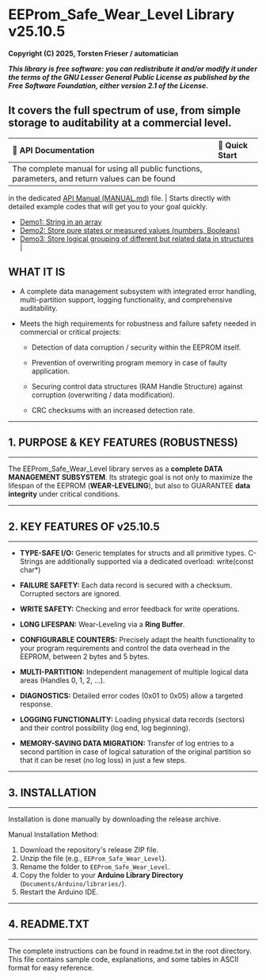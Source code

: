  # **EEProm_Safe_Wear_Level Library v25.10.5** 
 **Copyright (C) 2025, Torsten Frieser / automatician**
 
 ***This library is free software: you can redistribute it and/or modify
 it under the terms of the GNU Lesser General Public License as published
 by the Free Software Foundation, either version 2.1 of the License.***

 ## It covers the full spectrum of use, from simple storage to auditability at a commercial level.
| 📖 API Documentation | 📖 Quick Start |
| :--- | :--- |
|The complete manual for using all public functions, parameters, and return values ​​can be found
in the dedicated [API Manual (MANUAL.md)](MANUAL.md) file.
|
Starts directly with detailed example codes that will get you to your goal quickly.
 * [Demo1: String in an array](Examples/demo1_type_char_array.ino)
 * [Demo2: Store pure states or measured values ​​(numbers, Booleans)](Examples/demo2_type_int.ino)
 * [Demo3: Store logical grouping of different but related data in structures](Examples/demo3_type_struct.ino)
|
## **WHAT IT IS**

 * A complete data management subsystem with integrated error handling,
  multi-partition support, logging functionality, and comprehensive
  auditability.

* Meets the high requirements for robustness and failure safety
  needed in commercial or critical projects:

  *  Detection of data corruption / security within the EEPROM itself.

  *  Prevention of overwriting program memory in case of faulty
    application.

  *  Securing control data structures (RAM Handle Structure)
    against corruption (overwriting / data modification).

  *  CRC checksums with an increased detection rate.

-------------------------------------------------------------------------------
## 1. PURPOSE & KEY FEATURES (ROBUSTNESS)
-------------------------------------------------------------------------------

The EEProm_Safe_Wear_Level library serves as a **complete DATA MANAGEMENT
SUBSYSTEM**. Its strategic goal is not only to maximize the lifespan of the
EEPROM (**WEAR-LEVELING**), but also to GUARANTEE **data integrity** under
critical conditions.

-------------------------------------------------------------------------------
## 2. KEY FEATURES OF v25.10.5
-------------------------------------------------------------------------------

* **TYPE-SAFE I/O:** Generic templates for structs and all primitive types. 
C-Strings are additionally supported via a dedicated overload: write(const char*)

* **FAILURE SAFETY:** Each data record is secured with a checksum.
  Corrupted sectors are ignored.

* **WRITE SAFETY:** Checking and error feedback for write operations.

* **LONG LIFESPAN:** Wear-Leveling via a **Ring Buffer**.

* **CONFIGURABLE COUNTERS:** Precisely adapt the health functionality
  to your program requirements and control the data overhead in the EEPROM,
  between 2 bytes and 5 bytes.

* **MULTI-PARTITION:** Independent management of multiple logical
  data areas (Handles 0, 1, 2, ...).

* **DIAGNOSTICS:** Detailed error codes (0x01 to 0x05) allow a
  targeted response.

* **LOGGING FUNCTIONALITY:** Loading physical data records (sectors) and their
  control possibility (log end, log beginning).

* **MEMORY-SAVING DATA MIGRATION:** Transfer of log entries to a second partition
   in case of logical saturation of the original partition so that it can be reset
   (no log loss) in just a few steps.

-------------------------------------------------------------------------------
## 3. INSTALLATION
-------------------------------------------------------------------------------

Installation is done manually by downloading the release archive.

Manual Installation Method:
1. Download the repository's release ZIP file.
2. Unzip the file (e.g., `EEProm_Safe_Wear_Level`).
3. Rename the folder to `EEProm_Safe_Wear_Level`.
4. Copy the folder to your **Arduino Library Directory**
   (`Documents/Arduino/libraries/`).
5. Restart the Arduino IDE.

-------------------------------------------------------------------------------
## 4. README.TXT
-------------------------------------------------------------------------------

The complete instructions can be found in readme.txt in the root directory.
This file contains sample code, explanations, and some tables in ASCII format 
for easy reference.

